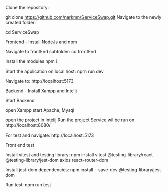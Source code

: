 Clone the repository:

git clone https://github.com/narkmn/ServiceSwap.git
Navigate to the newly created folder:

cd ServiceSwap

Frontend -
Install NodeJs and npm

Navigate to frontEnd subfolder:
cd frontEnd

Install the modules
npm i

Start the application on local host:
npm run dev


Navigate to:
http://localhost:5173

Backend - Install Xampp and Intelij

Start Backend

open Xampp
start Apache, Mysql

open the project in Intelij
Run the project
Service wil be run on http://localhost:8080/

For test and navigate:
http://localhost:5173


Front end test

Install vitest and testing library:
npm install vitest @testing-library/react @testing-library/jest-dom axios react-router-dom

Install jest-dom dependencies:
npm install --save-dev @testing-library/jest-dom

Run test:
npm run test
